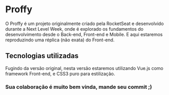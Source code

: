 # Proffy

O Proffy é um projeto originalmente criado pela RocketSeat e desenvolvido durante
a Next Level Week, onde é explorado os fundamentos do desenvolvimento desde o Back-end, Front-end e Mobile. E aqui estaremos reproduzindo uma réplica (não exata) do Front-end.

## Tecnologias utilizadas

Fugindo da versão original, nesta versão estaremos utilizando Vue.js como framework
Front-end, e CSS3 puro para estilização.

### Sua colaboração é muito bem vinda, mande seu commit ;)
